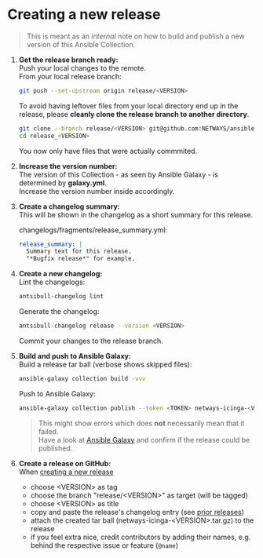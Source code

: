# Creating a new release

> This is meant as an *internal* note on how to build and publish a new version of this Ansible Collection.

1. **Get the release branch ready:**<br>
   Push your local changes to the remote.<br>
   From your local release branch:<br>
   ```bash
   git push --set-upstream origin release/<VERSION>
   ```

   To avoid having leftover files from your local directory end up in the release, please **cleanly clone the release branch to another directory**.<br>
   ```bash
   git clone --branch release/<VERSION> git@github.com:NETWAYS/ansible-collection-icinga.git release_<VERSION>
   cd release_<VERSION>
   ```
   You now only have files that were actually commmited.<br>

2. **Increase the version number:**<br>
   The version of this Collection - as seen by Ansible Galaxy - is determined by **galaxy.yml**.<br>
   Increase the version number inside accordingly.<br>

3. **Create a changelog summary:**<br>
   This will be shown in the changelog as a short summary for this release.<br>

   changelogs/fragments/release_summary.yml:<br>
   ```yaml
   release_summary: |
     Summary text for this release.
     "*Bugfix release*" for example.
   ```

4. **Create a new changelog:**<br>
   Lint the changelogs:<br>
   ```bash
   antsibull-changelog lint
   ```

   Generate the changelog:<br>
   ```bash
   antsibull-changelog release --version <VERSION>
   ```

   Commit your changes to the release branch.

5. **Build and push to Ansible Galaxy:**<br>
   Build a release tar ball (verbose shows skipped files):<br>
   ```bash
   ansible-galaxy collection build -vvv
   ```

   Push to Ansible Galaxy:<br>
   ```bash
   ansible-galaxy collection publish --token <TOKEN> netways-icinga-<VERSION>.tar.gz
   ```
   > This might show errors which does **not** necessarily mean that it failed.<br>
   > Have a look at [Ansible Galaxy](https://galaxy.ansible.com/ui/repo/published/netways/icinga/) and confirm if the release could be published.

6. **Create a release on GitHub:**<br>
   When [creating a new release](https://github.com/NETWAYS/ansible-collection-icinga/releases/new)<br>

   - choose \<VERSION\> as tag
   - choose the branch "release/\<VERSION\>" as target (will be tagged)
   - choose \<VERSION\> as title
   - copy and paste the release's changelog entry (see [prior releases](https://github.com/NETWAYS/ansible-collection-icinga/releases))
   - attach the created tar ball (netways-icinga-\<VERSION\>.tar.gz) to the release
   - if you feel extra nice, credit contributors by adding their names, e.g. behind the respective issue or feature (`@name`)
